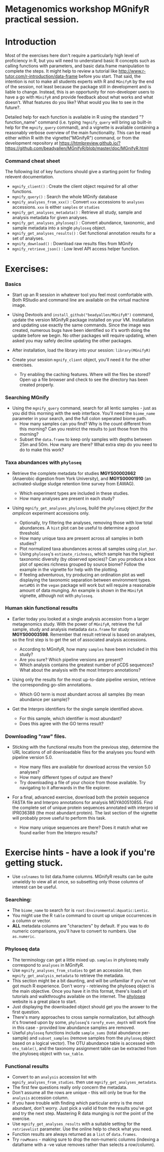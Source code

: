 # Metagenomics workshop MGnifyR practical session.

# Introduction

Most of the exercises here don't require a particularly high level of proficiency in R, but you will need to understand basic R concepts such as calling functions with parameters, and basic data.frame manipulation to complete the steps. It might help to review a tutorial like http://www.r-tutor.com/r-introduction/data-frame before you start. That said, the intention is not to make all students experts with R and `MGnifyR` by the end of the session, not least because the package still in development and is liable to change. Instead, this is an opportunity for non-developer users to have a go with `MGnifyR` and provide feedback about what works and what doesn't. What features do you like? What would you like to see in the future?.

Detailed help for each function is available in R using the standard "?function_name" command (i.e. typing `?mgnify_query` will bring up built-in help for the `mgnify_query` command), and a vignette is available containing a reasonably verbose overview of the main functionality. This can be read either within R with the vignette("MGnifyR") command, or from the development repository at https://htmlpreview.github.io/?https://github.com/beadyallen/MGnifyR/blob/master/doc/MGnifyR.html

### Command cheat sheet
The following list of key functions should give a starting point for finding relevent documentation.

 - `mgnify_client()` : Create the client object required for all other functions.
 - `mgnify_query()` : Search the whole MGnify database
 - `mgnify_analyses_from_xxx()` : Convert `xxx` accessions to `analyses` accessions. `xxx` is either `samples` or `studies`
 - `mgnify_get_analyses_metadata()` : Retrieve all study, sample and analysis metadata for given analyses.
 - `mgnify_get_analyses_phyloseq()` : Convert abundance, taxonomic, and sample metadata into a single `phyloseq` object.
 - `mgnify_get_analyses_results()` : Get functional annotation results for a set of analyses.
 - `mgnify_download()` : Download raw results files from MGnify
 - `mgnify_retrieve_json()` : Low level API access helper function.
 


# Exercises:

### Basics
 - Start up an R session in whatever tool you feel most comfortable with. Both RStudio and command line are available on the virtual machine image.
 
 - Using Devtools and `install_github("beadyallen/MGnifyR")` command, update the version MGnifyR package installed on your VM. Installation and updating use exactly the same commands. Since the image was created, numerous bugs have been identified so it's worth doing the update before we begin. No other packages will require updating, when asked you may safely decline updating the other packages. 
 
 - After installation, load the library into your session: `library(MGnifyR)`
 
 - Create your session `mgnify_client` object, you'll need it for the other exercises.
     - Try enabling the caching features. Where will the files be stored? Open up a file browser and check to see the directory has been created properly.
    
### Searching MGnify
 - Using the `mgnify_query` command, search for all lentic samples - just as you did this morning with the web interface. You'll need the `biome_name` parameter in your search, and the full colon seperated biome path. 
    - How many samples can you find? Why is the count different from this morning? Can you restrict the results to just those from this morning?
    - Subset the `data.frame` to keep only samples with depths between 25m and 50m. How many are there? What extra step do you need to do to make this work?   
    
### Taxa abundances with `phyloseq`
 - Retrieve the complete metadata for studies **MGYS00002662** (Anaerobic digestion from York University), and **MGYS00001910** (an activated-sludge sludge retention time survey from EAWAG). 
    - Which experiment types are included in these studies.
    - How many analyses are present in each study?
    
 - Using `mgnify_get_analyses_phyloseq`, build the `phyloseq` object *for the amplicon* experiment accessions only.
    - Optionally, try filtering the analyses, removing those with low total abundances. A `hist` plot can be useful to determine a good threshold.
    - How many unique taxa are present across all samples in both studies? 
    - Plot normalized taxa abundances across all samples using `plot_bar`. 
    - Using `phyloseq`'s `estimate_richness`, which sample has the highest taxonomic diversity (by observed species)? Can you produce a box plot of species richness grouped by source biome? Follow the example in the vignette for help with the plotting.
    - If feeling adventurous, try producing an ordination plot as well displaying the taxonomic separation between environment types. `metaMDS` in the `vegan` package will work but will require a reasonable amount of data munging. An example is shown in the `MGnifyR` vignette, although not with `phyloseq`.
   
### Human skin functional results
 - Earlier today you looked at a single analysis accession from a larger metagenomics study. With the power of `MGnifyR`, retrieve the full sample, study and analysis metadata `data.frame` for study **MGYS00003598**. Remember that result retrieval is based on analyses, so the first step is to get the set of associated analysis accessions.
    - According to MGnifyR, how many `samples` have been included in this study? 
    - Are you sure? Which pipeline versions are present?
    - Which analysis contains the greatest number of pCDS sequences? What about the analysis with the most Interpro annotations?
    
 - Using only the results for the most up-to-date pipeline version, retrieve the corresponding go-slim annotations.
     - Which GO term is most abundant across all samples (by mean abundance per sample)?
     
 - Get the Interpro identifiers for the single sample identified above. 
     - For this sample, which identifier is most abundant?
     - Does this agree with the GO terms result?
 
### Downloading "raw" files.
   - Sticking with the functional results from the previous step, determine the URL locations of *all* downloadable files for the analyses you found with pipeline version 5.0. 
      - How many files are available for download across the version 5.0 analyses?
      - How many different types of output are there?
      - Try downloading a file of your choice from those available. Try navigating to it afterwards in the file explorer. 
      
   - For a final, advanced exercise, download both the protein sequence FASTA file and Interpro annotations for analysis MGYA00510855. Find the complete set of unique protein sequences annotated with interpro id IPR036388 (the most abundant protein). The last section of the vignette will probably prove useful to perform this task. 
      - How many unique sequences are there? Does it match what we found earlier from the Interpro results?
   
   
   
# Exercise hints - have a look if you're getting stuck.
 
   - Use `colnames` to list data.frame columns. MGnifyR results can be quite unwieldy to view all at once, so subsetting only those columns of interest can be useful.
 
### Searching:
   - The `biome_name` to search for is `root:Environmental:Aquatic:Lentic`.
   - You might use the R `table` command to count up unique occurrences in a column or vector.
   - **ALL** metadata columns are "characters" by default. If you was to do numeric comparisons, you'll have to convert to numbers. Use `as.numeric`.
   
### Phyloseq data
   - The terminology can get a little mixed up. `samples` in phyloseq really correspond to `analyses` in MGnifyR. 
   - Use `mgnify_analyses_from_studies` to get an accession list, then `mgnify_get_analysis_metadata` to retrieve the metadata.
   - This section might be a bit daunting, and will be unfamiliar if you've not got much R experience. Don't worry - retrieving the phyloseq object is the main objective. Once you have it in this format, there's loads of tutorials and walkthroughs available on the internet. The [phyloseq](https://joey711.github.io/phyloseq/)  website is a great place to start.
   - Just displaying the downloaded object should get you the answer to the first question.
   - There's many approaches to cross sample normalization, but although it's frowned upon by some, `phyloseq`'s `rarefy_even_depth` will work fine in this case - provided low abundance samples are removed.
   - Useful `phyloseq` functions include `sample_sums` (total abundance per-sample) and `subset_samples` (remove samples from the `phyloseq` object based on a logical vector). The OTU abundance table is accessed with `otu_table()`,  and the taxonomy assignment table can be extracted from the phyloseq object with `tax_table`.
 
### Functional results
   - Convert to an `analysis` accession list with `mgnify_analyses_from_studies`. then use `mgnify_get_analyses_metadata`.
   - The first few questions really only concern the metadata. 
   - Don't assume all the rows are unique - this will only be true for the `analysis` accession column.
   - If you have trouble with finding which particular entry is the most abundant, don't worry. Just pick a valid id from the results you've got and try the next step. Mastering R data munging is *not* the point of the exercise.
   - Use `mgnify_get_analyses_results` with a suitable setting for the `retrievelist` parameter. Use the online help to check what you need.
   - Function results are always returned as a `list` of `data.frames`.
   - Try `rowMeans` - making sure to drop the non-numeric columns (indexing a dataframe with a -ve value removes rather than selects a row/column).
 
